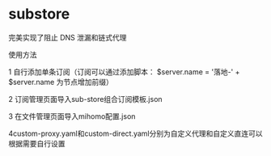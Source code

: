 # substore
完美实现了阻止 DNS 泄漏和链式代理 

使用方法

1 自行添加单条订阅（订阅可以通过添加脚本：
$server.name = '落地-' + $server.name
为节点增加前缀）

2 订阅管理页面导入sub-store组合订阅模板.json

3 在文件管理页面导入mihomo配置.json

4custom-proxy.yaml和custom-direct.yaml分别为自定义代理和自定义直连可以根据需要自行设置

